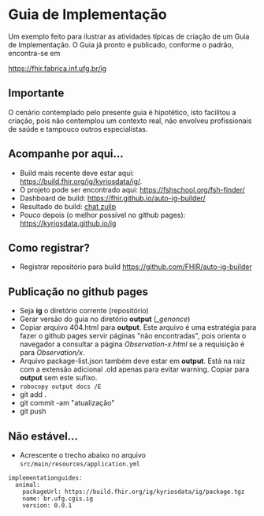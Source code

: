 # Guia de Implementação

Um exemplo feito para ilustrar as
atividades típicas de criação de um Guia de Implementação. O Guia já
pronto e publicado, conforme o padrão, encontra-se em

https://fhir.fabrica.inf.ufg.br/ig

## Importante

O cenário contemplado pelo presente guia é hipotético, isto
facilitou a criação, pois não contemplou
um contexto real, não envolveu profissionais de saúde e tampouco
outros especialistas.

## Acompanhe por aqui...

- Build mais recente deve estar aqui: https://build.fhir.org/ig/kyriosdata/ig/.
- O projeto pode ser encontrado aqui: https://fshschool.org/fsh-finder/
- Dashboard de build: https://fhir.github.io/auto-ig-builder/
- Resultado do build: [chat zulip](https://chat.fhir.org/#narrow/stream/179297-committers.2Fnotification/topic/ig-build)
- Pouco depois (o melhor possível no github pages): https://kyriosdata.github.io/ig

## Como registrar?

- Registrar repositório para build https://github.com/FHIR/auto-ig-builder

## Publicação no github pages

- Seja **ig** o diretório corrente (repositório)
- Gerar versão do guia no diretório **output** (_\_genonce_)
- Copiar arquivo 404.html para **output**. Este arquivo é uma estratégia para
  fazer o github pages servir páginas "não encontradas", pois orienta o navegador a consultar
  a página _Observation-x.html_ se a requisição é para _Observation/x_.
- Arquivo package-list.json também deve estar em **output**. Está na raiz com a extensão adicional .old apenas para evitar warning. Copiar para **output** sem este sufixo.
- `robocopy output docs /E`
- git add .
- git commit -am "atualização"
- git push

## Não estável...

- Acrescente o trecho abaixo no arquivo `src/main/resources/application.yml`

```
implementationguides:
  animal:
    packageUrl: https://build.fhir.org/ig/kyriosdata/ig/package.tgz
    name: br.ufg.cgis.ig
    version: 0.0.1
```
